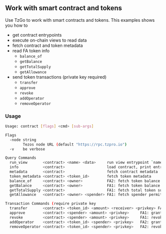 ## Work with smart contract and tokens

Use TzGo to work with smart contracts and tokens. This examples shows you how to

- get contract entrypoints
- execute on-chain views to read data
- fetch contract and token metadata
- read FA token info
    - `balance_of`
    - `getBalance`
    - `getTotalSupply`
    - `getAllowance`
- send token transactions (private key required)
    - `transfer`
    - `approve`
    - `revoke`
    - `addOperator`
    - `removeOperator`

### Usage

```sh
Usage: contract [flags] <cmd> [sub-args]

Flags
  -node string
        Tezos node URL (default "https://rpc.tzpro.io")
  -v    be verbose

Query Commands
  run_view       <contract> <name> <data>     run view entrypoint `name` with JSON-encoded micheline input `data`
  info           <contract>                   load contract, print entrypoints and views
  metadata       <contract>                   fetch contract metadata
  token_metadata <contract> <token_id>        fetch token metadata
  balance_of     <contract> <owner>           FA2: fetch token balance for owner
  getBalance     <contract> <owner>           FA1: fetch token balance for owner
  getTotalSupply <contract>                   FA1: fetch total token supply
  getAllowance   <contract> <owner> <spender> FA1: fetch spender permit

Transaction Commands (require private key
  transfer       <contract> <token_id> <amount> <receiver> <privkey> FA1+2: transfer tokens to receiver
  approve        <contract> <spender> <amount> <privkey>     FA1: grant spending right
  revoke         <contract> <spender> <amount> <privkey>     FA1: revoke spending right
  addOperator    <contract> <token_id> <spender> <privkey>   FA2: grant full operator permissions
  removeOperator <contract> <token_id> <spender> <privkey>   FA2: revoke full operator permissions
  ```